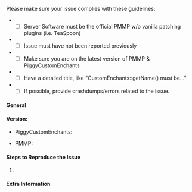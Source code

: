 <!-- DO NOT REMOVE THIS:
failing to complete the required fields will result in the issue being closed due to insufficient information.
-->
Please make sure your issue complies with these guidelines:
- * [ ] Server Software must be the official PMMP w/o vanilla patching plugins (i.e. TeaSpoon)
- * [ ] Issue must have not been reported previously
- * [ ] Make sure you are on the latest version of PMMP & PiggyCustomEnchants
- * [ ] Have a detailed title, like "CustomEnchants::getName() must be..."
- * [ ] If possible, provide crashdumps/errors related to the issue.

#### **General**
<!-- Briefly describe what is wrong. -->

#### **Version:**
<!-- Do /version PiggyCustomEnchants to check, do not input "latest". -->
- PiggyCustomEnchants:
<!-- Do /version to check, do not input "latest". -->
- PMMP:

#### **Steps to Reproduce the Issue**
<!-- How do you reproduce the issue? -->
1.

#### **Extra Information**
<!-- Anything else we should know? -->
